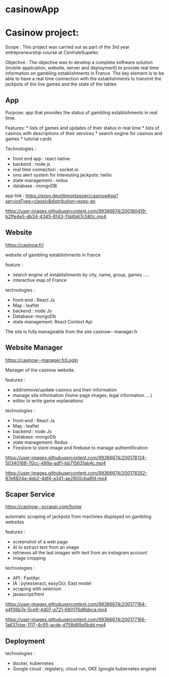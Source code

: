 # casinowApp




# Casinow project: 

Scope : This project was carried out as part of the 3rd year entrepreneurship course at CentraleSupelec

Objective : The objective was to develop a complete software solution (mobile application, website, server and deployment) to provide real time information on gambling establishments in France. The key element is to be able to have a real time connection with the establishments to transmit the jackpots of the live games and the state of the tables



## App 

Purpose: app that provides the status of gambling establishments in real time.

Features: 
    * lists of games and updates of their status in real time
    * lists of casinos with descriptions of their services
    * search engine for casinos and games
    * tutorial cards
        
Technologies : 
  * front end app : react native
  * backend : node js 
  * real time connection : socket.io 
  * sms alert system for interesting jackpots: twilio
  * state management : redux
  * database : mongoDB

app link : https://expo.dev/@montassier/casinowApp?serviceType=classic&distribution=expo-go

https://user-images.githubusercontent.com/99366674/200180419-b2ffe4e5-db34-4345-8143-11d4b67c580c.mp4






## Website 


https://casinow.fr/

website of gambling establishments in france

feature : 
   * search engine of establishments by city, name, group, games .....
   * interactive map of France

technologies :

   * front-end : React Js 
   * Map : leaflet
   * backend : node Js
   * Database: mongoDb 
   * state management: React Context Api

The site is fully manageable from the site casinow--manager.fr



## Website Manager 

https://casinow--manager.fr/Login

Manager of the casinow website. 

features : 
   * add/remove/update casinos and their information 
   * manage site information (home page images, legal information ....)
   * editor to write game explanations 

technologies : 
   * front-end : React Js 
   * Map : leaflet
   * backend : node Js
   * Database: mongoDb 
   * state management: Redux
   * Firestore to store image and firebase to manage authentification


https://user-images.githubusercontent.com/99366674/200178134-50340168-70cc-499a-adf1-bb715631ab4c.mp4


https://user-images.githubusercontent.com/99366674/200178352-87e8824a-deb2-4df4-a341-ae2800cba8fd.mp4




## Scaper Service 

https://casinow--scraper.com/home

automatic scraping of jackpots from machines displayed on gambling websites

features : 
   * screenshot of a web page
   * AI to extract text from an image 
   * retrieves all the last images with text from an instagram account
   * image cropping

technologies : 
   * API : FastApi
   * IA : pytesseract, easyOcr, East model 
   * scraping with selenium
   * javascript/html



https://user-images.githubusercontent.com/99366674/200177164-e4f06b7e-5ce9-4d07-a721-680176d6bbca.mp4



https://user-images.githubusercontent.com/99366674/200177166-1a637cbe-1117-4c95-acde-d758d89a5bdd.mp4



## Deployment 


technologies : 
   * docker, kubernetes
   * Google cloud : registery, cloud run, GKE (google kubernetes engine)










